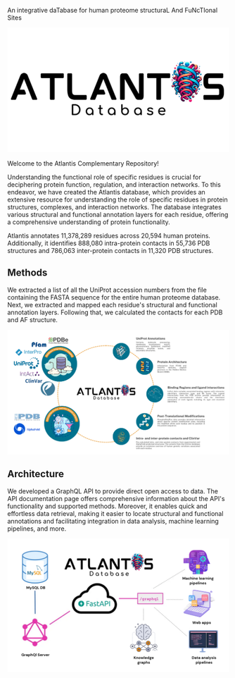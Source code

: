 An integrative daTabase for human proteome structuraL And FuNcTIonal Sites

![](/logo.png)

Welcome to the Atlantis Complementary Repository!

Understanding the functional role of specific residues is crucial for deciphering protein function, regulation, and interaction networks. To this endeavor, we have created the Atlantis database, which provides an extensive resource for understanding the role of specific residues in protein structures, complexes, and interaction networks. The database integrates various structural and functional annotation layers for each residue, offering a comprehensive understanding of protein functionality.

Atlantis annotates 11,378,289 residues across 20,594 human proteins. Additionally, it identifies 888,080 intra-protein contacts in 55,736 PDB structures and 786,063 inter-protein contacts in 11,320 PDB structures.

 
## Methods

We extracted a list of all the UniProt accession numbers from the file containing the FASTA sequence for the entire human proteome database. Next, we extracted and mapped each residue's structural and functional annotation layers. Following that, we calculated the contacts for each PDB and AF structure.

![](/workflow.png)

## Architecture 

We developed a GraphQL API to provide direct open access to data. The API documentation page offers comprehensive information about the API's functionality and supported methods. Moreover, it enables quick and effortless data retrieval, making it easier to locate structural and functional annotations and facilitating integration in data analysis, machine learning pipelines, and more. 

![](/graphql.png)

